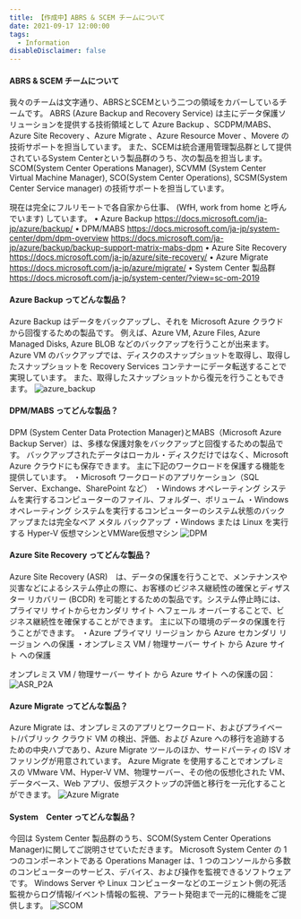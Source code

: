 ```yaml
---
title: 【作成中】ABRS & SCEM チームについて
date: 2021-09-17 12:00:00
tags:
  - Information
disableDisclaimer: false
---
```


<!-- more -->
#### ABRS & SCEM チームについて
我々のチームは文字通り、ABRSとSCEMという二つの領域をカバーしているチームです。
ABRS (Azure Backup and Recovery Service) は主にデータ保護ソリューションを提供する技術領域として Azure Backup 、SCDPM/MABS、 Azure Site Recovery 、Azure Migrate 、Azure Resource Mover 、Movere の技術サポートを担当しています。
また、SCEMは統合運用管理製品群として提供されているSystem Centerという製品群のうち、次の製品を担当します。
SCOM(System Center Operations Manager), SCVMM (System Center Virtual Machine Manager), SCO(System Center Operations), SCSM(System Center Service manager) の技術サポートを担当しています。

現在は完全にフルリモートで各自家から仕事、 (WfH, work from home と呼んでいます) しています。
• Azure Backup
https://docs.microsoft.com/ja-jp/azure/backup/
• DPM/MABS
https://docs.microsoft.com/ja-jp/system-center/dpm/dpm-overview
https://docs.microsoft.com/ja-jp/azure/backup/backup-support-matrix-mabs-dpm
• Azure Site Recovery
https://docs.microsoft.com/ja-jp/azure/site-recovery/
• Azure Migrate
https://docs.microsoft.com/ja-jp/azure/migrate/
• System Center 製品群　
https://docs.microsoft.com/ja-jp/system-center/?view=sc-om-2019


#### Azure Backup  ってどんな製品？
Azure Backup はデータをバックアップし、それを Microsoft Azure クラウド から回復するための製品です。 
例えば、Azure VM, Azure Files, Azure Managed Disks, Azure BLOB などのバックアップを行うことが出来ます。
Azure VM のバックアップでは、ディスクのスナップショットを取得し、取得したスナップショットを Recovery Services コンテナーにデータ転送することで実現しています。
また、取得したスナップショットから復元を行うこともできます。
![azure_backup](https://user-images.githubusercontent.com/71251920/133728140-8c4f95d7-e3dc-4439-8356-056e0590aebf.png)

#### DPM/MABS ってどんな製品？
DPM (System Center Data Protection Manager)とMABS（Microsoft Azure Backup Server）は、多様な保護対象をバックアップと回復するための製品です。
バックアップされたデータはローカル・ディスクだけではなく、Microsoft Azure クラウドにも保存できます。
主に下記のワークロードを保護する機能を提供しています。
・Microsoft ワークロードのアプリケーション（SQL Server、Exchange、SharePoint など）
・Windows オペレーティング システムを実行するコンピューターのファイル、フォルダー、ボリューム
・Windows オペレーティング システムを実行するコンピューターのシステム状態のバックアップまたは完全なベア メタル バックアップ
・Windows または Linux を実行する Hyper-V 仮想マシンとVMWare仮想マシン
![DPM](https://user-images.githubusercontent.com/71251920/133728130-f8ca4a41-0a0b-42da-ad6f-108a80fe2908.png)

#### Azure Site Recovery ってどんな製品？
Azure Site Recovery (ASR)　は、データの保護を行うことで、メンテナンスや災害などによるシステム停止の際に、お客様のビジネス継続性の確保とディザスター リカバリー (BCDR) を可能とするための製品です。システム停止時には、プライマリ サイトからセカンダリ サイト へフェール オーバーすることで、ビジネス継続性を確保することができます。
主に以下の環境のデータの保護を行うことができます。
・Azure プライマリ リージョン から Azure セカンダリ リージョン への保護
・オンプレミス VM / 物理サーバー サイト から Azure サイト への保護

オンプレミス VM / 物理サーバー サイト から Azure サイト への保護の図：
![ASR_P2A](https://user-images.githubusercontent.com/71251920/133694495-87f3774d-656f-4ee4-8728-206be247a534.png)

#### Azure Migrate ってどんな製品？
Azure Migrate は、オンプレミスのアプリとワークロード、およびプライベート/パブリック クラウド VM の検出、評価、および Azure への移行を追跡するための中央ハブであり、Azure Migrate ツールのほか、サードパーティの ISV オファリングが用意されています。
Azure Migrate を使用することでオンプレミスの VMware VM、Hyper-V VM、物理サーバー、その他の仮想化された VM、データベース、Web アプリ、仮想デスクトップの評価と移行を一元化することができます。
![Azure Migrate](https://user-images.githubusercontent.com/71251920/133727696-e693d2f9-aaa2-4eeb-8bb6-498ea225a939.png)

#### System　Center ってどんな製品？
今回は System Center 製品群のうち、SCOM(System Center Operations Manager)に関してご説明させていただきます。
Microsoft System Center の 1 つのコンポーネントである Operations Manager は、1 つのコンソールから多数のコンピューターのサービス、デバイス、および操作を監視できるソフトウェアです。
Windows Server や Linux コンピューターなどのエージェント側の死活監視からログ情報/イベント情報の監視、アラート発砲まで一元的に機能をご提供します。
![SCOM](https://user-images.githubusercontent.com/71251920/133543828-aa1bc2cc-ae05-4b80-b53f-1a87b1ddce2f.png)

